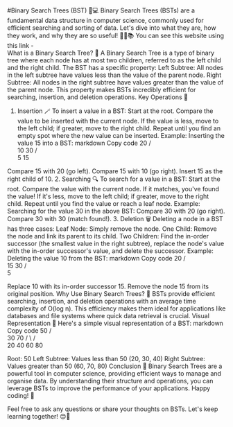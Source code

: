 #Binary Search Trees (BST) 🌳💻
Binary Search Trees (BSTs) are a fundamental data structure in computer science, commonly used for efficient searching and sorting of data. Let's dive into what they are, how they work, and why they are so useful! 🧑‍💻📚
You can see this website using this link -  
What is a Binary Search Tree? 🤔
A Binary Search Tree is a type of binary tree where each node has at most two children, referred to as the left child and the right child. The BST has a specific property:
Left Subtree: All nodes in the left subtree have values less than the value of the parent node.
Right Subtree: All nodes in the right subtree have values greater than the value of the parent node.
This property makes BSTs incredibly efficient for searching, insertion, and deletion operations.
Key Operations 🚀
1. Insertion 🪄
To insert a value in a BST:
Start at the root.
Compare the value to be inserted with the current node.
If the value is less, move to the left child; if greater, move to the right child.
Repeat until you find an empty spot where the new value can be inserted.
Example:
Inserting the value 15 into a BST:
markdown
Copy code
       20
       /  \
      10   30
     /  \
    5    15

Compare 15 with 20 (go left).
Compare 15 with 10 (go right).
Insert 15 as the right child of 10.
2. Searching 🔍
To search for a value in a BST:
Start at the root.
Compare the value with the current node.
If it matches, you've found the value!
If it's less, move to the left child; if greater, move to the right child.
Repeat until you find the value or reach a leaf node.
Example:
Searching for the value 30 in the above BST:
Compare 30 with 20 (go right).
Compare 30 with 30 (match found!).
3. Deletion 🗑️
Deleting a node in a BST has three cases:
Leaf Node: Simply remove the node.
One Child: Remove the node and link its parent to its child.
Two Children: Find the in-order successor (the smallest value in the right subtree), replace the node's value with the in-order successor's value, and delete the successor.
Example:
Deleting the value 10 from the BST:
markdown
Copy code
       20
       /  \
      15   30
     /    
    5    

Replace 10 with its in-order successor 15.
Remove the node 15 from its original position.
Why Use Binary Search Trees? 🌟
BSTs provide efficient searching, insertion, and deletion operations with an average time complexity of O(log n). This efficiency makes them ideal for applications like databases and file systems where quick data retrieval is crucial.
Visual Representation 🎨
Here's a simple visual representation of a BST:
markdown
Copy code
       50
       /  \
     30   70
    / \   / \
  20 40 60 80

Root: 50
Left Subtree: Values less than 50 (20, 30, 40)
Right Subtree: Values greater than 50 (60, 70, 80)
Conclusion 📝
Binary Search Trees are a powerful tool in computer science, providing efficient ways to manage and organise data. By understanding their structure and operations, you can leverage BSTs to improve the performance of your applications. Happy coding! 🚀

Feel free to ask any questions or share your thoughts on BSTs. Let's keep learning together! 😊📘


